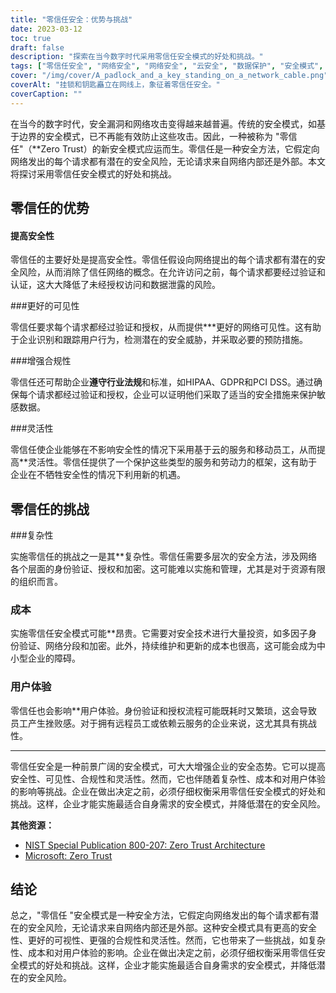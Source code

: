 ```yaml
---
title: "零信任安全：优势与挑战"
date: 2023-03-12
toc: true
draft: false
description: "探索在当今数字时代采用零信任安全模式的好处和挑战。"
tags: ["零信任安全", "网络安全", "网络安全", "云安全", "数据保护", "安全模式", "认证", "授权", "加密", "合规性", "HIPAA", "GDPR", "PCI DSS", "用户体验", "费用", "复杂性", "多层次安全", "可见性", "灵活性", "安全漏洞"]
cover: "/img/cover/A_padlock_and_a_key_standing_on_a_network_cable.png"
coverAlt: "挂锁和钥匙矗立在网线上，象征着零信任安全。"
coverCaption: ""
---
```


在当今的数字时代，安全漏洞和网络攻击变得越来越普遍。传统的安全模式，如基于边界的安全模式，已不再能有效防止这些攻击。因此，一种被称为 "零信任"（**Zero Trust）的新安全模式应运而生。零信任是一种安全方法，它假定向网络发出的每个请求都有潜在的安全风险，无论请求来自网络内部还是外部。本文将探讨采用零信任安全模式的好处和挑战。

## 零信任的优势

#### 提高安全性

零信任的主要好处是提高安全性。零信任假设向网络提出的每个请求都有潜在的安全风险，从而消除了信任网络的概念。在允许访问之前，每个请求都要经过验证和认证，这大大降低了未经授权访问和数据泄露的风险。

###更好的可见性

零信任要求每个请求都经过验证和授权，从而提供***更好的网络可见性。这有助于企业识别和跟踪用户行为，检测潜在的安全威胁，并采取必要的预防措施。

###增强合规性

零信任还可帮助企业**遵守行业法规**和标准，如HIPAA、GDPR和PCI DSS。通过确保每个请求都经过验证和授权，企业可以证明他们采取了适当的安全措施来保护敏感数据。

###灵活性

零信任使企业能够在不影响安全性的情况下采用基于云的服务和移动员工，从而提高**灵活性。零信任提供了一个保护这些类型的服务和劳动力的框架，这有助于企业在不牺牲安全性的情况下利用新的机遇。

## 零信任的挑战

###复杂性

实施零信任的挑战之一是其**复杂性。零信任需要多层次的安全方法，涉及网络各个层面的身份验证、授权和加密。这可能难以实施和管理，尤其是对于资源有限的组织而言。

### 成本

实施零信任安全模式可能**昂贵。它需要对安全技术进行大量投资，如多因子身份验证、网络分段和加密。此外，持续维护和更新的成本也很高，这可能会成为中小型企业的障碍。

### 用户体验

零信任也会影响**用户体验。身份验证和授权流程可能既耗时又繁琐，这会导致员工产生挫败感。对于拥有远程员工或依赖云服务的企业来说，这尤其具有挑战性。

______

零信任安全是一种前景广阔的安全模式，可大大增强企业的安全态势。它可以提高安全性、可见性、合规性和灵活性。然而，它也伴随着复杂性、成本和对用户体验的影响等挑战。企业在做出决定之前，必须仔细权衡采用零信任安全模式的好处和挑战。这样，企业才能实施最适合自身需求的安全模式，并降低潜在的安全风险。

**其他资源：**
- [NIST Special Publication 800-207: Zero Trust Architecture](https://csrc.nist.gov/publications/detail/sp/800-207/final)
- [Microsoft: Zero Trust](https://www.microsoft.com/en-us/security/business/zero-trust)

## 结论

总之，"零信任 "安全模式是一种安全方法，它假定向网络发出的每个请求都有潜在的安全风险，无论请求来自网络内部还是外部。这种安全模式具有更高的安全性、更好的可视性、更强的合规性和灵活性。然而，它也带来了一些挑战，如复杂性、成本和对用户体验的影响。企业在做出决定之前，必须仔细权衡采用零信任安全模式的好处和挑战。这样，企业才能实施最适合自身需求的安全模式，并降低潜在的安全风险。
